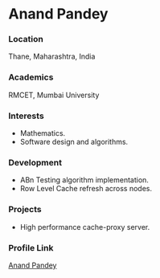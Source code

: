 # Anand Pandey

### Location

Thane, Maharashtra, India

### Academics

RMCET, Mumbai University

### Interests

- Mathematics.
- Software design and algorithms.

### Development

- ABn Testing algorithm implementation.
- Row Level Cache refresh across nodes.

### Projects

- High performance cache-proxy server.

### Profile Link

[Anand Pandey](https://github.com/anandpandey)

